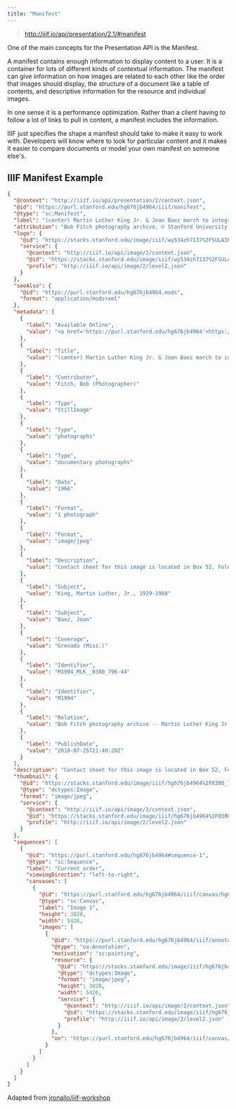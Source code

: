 ```yaml
---
title: "Manifest"
---
```


> http://iiif.io/api/presentation/2.1/#manifest


One of the main concepts for the Presentation API is the Manifest.

A manifest contains enough information to display content to a user. It is a container for lots of different kinds of contextual information. The manifest can give information on how images are related to each other like the order that images should display, the structure of a document like a table of contents, and descriptive information for the resource and individual images.

In one sense it is a performance optimization. Rather than a client having to follow a lot of links to pull in content, a manifest includes the information.

IIIF just specifies the shape a manifest should take to make it easy to work with. Developers will know where to look for particular content and it makes it easier to compare documents or model your own manifest on someone else's.

## IIIF Manifest Example

```json
{
  "@context": "http://iiif.io/api/presentation/2/context.json",
  "@id": "https://purl.stanford.edu/hg676jb4964/iiif/manifest",
  "@type": "sc:Manifest",
  "label": "(center) Martin Luther King Jr. & Joan Baez march to integrate schools,  Grenada, MS, 1966",
  "attribution": "Bob Fitch photography archive, © Stanford University Libraries",
  "logo": {
    "@id": "https://stacks.stanford.edu/image/iiif/wy534zh7137%2FSULAIR_rosette/full/400,/0/default.jpg",
    "service": {
      "@context": "http://iiif.io/api/image/2/context.json",
      "@id": "https://stacks.stanford.edu/image/iiif/wy534zh7137%2FSULAIR_rosette",
      "profile": "http://iiif.io/api/image/2/level2.json"
    }
  },
  "seeAlso": {
    "@id": "https://purl.stanford.edu/hg676jb4964.mods",
    "format": "application/mods+xml"
  },
  "metadata": [
    {
      "label": "Available Online",
      "value": "<a href='https://purl.stanford.edu/hg676jb4964'>https://purl.stanford.edu/hg676jb4964</a>"
    },
    {
      "label": "Title",
      "value": "(center) Martin Luther King Jr. & Joan Baez march to integrate schools,  Grenada, MS, 1966"
    },
    {
      "label": "Contributor",
      "value": "Fitch, Bob (Photographer)"
    },
    {
      "label": "Type",
      "value": "StillImage"
    },
    {
      "label": "Type",
      "value": "photographs"
    },
    {
      "label": "Type",
      "value": "documentary photographs"
    },
    {
      "label": "Date",
      "value": "1966"
    },
    {
      "label": "Format",
      "value": "1 photograph"
    },
    {
      "label": "Format",
      "value": "image/jpeg"
    },
    {
      "label": "Description",
      "value": "Contact sheet for this image is located in Box 52, Folder 1, sheet 796. Negative is located in Box 63, Folder 18, sheet 796."
    },
    {
      "label": "Subject",
      "value": "King, Martin Luther, Jr., 1929-1968"
    },
    {
      "label": "Subject",
      "value": "Baez, Joan"
    },
    {
      "label": "Coverage",
      "value": "Grenada (Miss.)"
    },
    {
      "label": "Identifier",
      "value": "M1994_MLK__0380_796-44"
    },
    {
      "label": "Identifier",
      "value": "M1994"
    },
    {
      "label": "Relation",
      "value": "Bob Fitch photography archive -- Martin Luther King Jr. gallery, 1965-1966"
    },
    {
      "label": "PublishDate",
      "value": "2018-07-25T21:40:28Z"
    }
  ],
  "description": "Contact sheet for this image is located in Box 52, Folder 1, sheet 796. Negative is located in Box 63, Folder 18, sheet 796.",
  "thumbnail": {
    "@id": "https://stacks.stanford.edu/image/iiif/hg676jb4964%2F0380_796-44/full/!400,400/0/default.jpg",
    "@type": "dctypes:Image",
    "format": "image/jpeg",
    "service": {
      "@context": "http://iiif.io/api/image/2/context.json",
      "@id": "https://stacks.stanford.edu/image/iiif/hg676jb4964%2F0380_796-44",
      "profile": "http://iiif.io/api/image/2/level2.json"
    }
  },
  "sequences": [
    {
      "@id": "https://purl.stanford.edu/hg676jb4964#sequence-1",
      "@type": "sc:Sequence",
      "label": "Current order",
      "viewingDirection": "left-to-right",
      "canvases": [
        {
          "@id": "https://purl.stanford.edu/hg676jb4964/iiif/canvas/hg676jb4964_1",
          "@type": "sc:Canvas",
          "label": "Image 1",
          "height": 3820,
          "width": 5426,
          "images": [
            {
              "@id": "https://purl.stanford.edu/hg676jb4964/iiif/annotation/hg676jb4964_1",
              "@type": "oa:Annotation",
              "motivation": "sc:painting",
              "resource": {
                "@id": "https://stacks.stanford.edu/image/iiif/hg676jb4964%2F0380_796-44/full/full/0/default.jpg",
                "@type": "dctypes:Image",
                "format": "image/jpeg",
                "height": 3820,
                "width": 5426,
                "service": {
                  "@context": "http://iiif.io/api/image/2/context.json",
                  "@id": "https://stacks.stanford.edu/image/iiif/hg676jb4964%2F0380_796-44",
                  "profile": "http://iiif.io/api/image/2/level2.json"
                }
              },
              "on": "https://purl.stanford.edu/hg676jb4964/iiif/canvas/hg676jb4964_1"
            }
          ]
        }
      ]
    }
  ]
}
```

Adapted from [jronallo/iiif-workshop](https://raw.githubusercontent.com/jronallo/iiif-workshop-new/master/content/presentation-api/manifest/_index.md)
